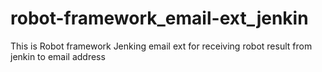 # robot-framework_email-ext_jenkin
This is Robot framework Jenking email ext for receiving robot result from jenkin to email address
